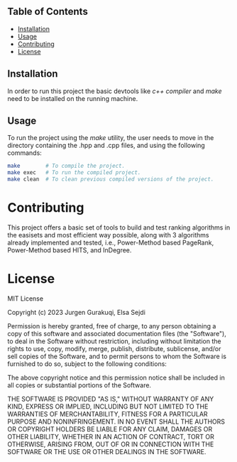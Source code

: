 ## Table of Contents

- [Installation](#installation)
- [Usage](#usage)
- [Contributing](#contributing)
- [License](#license)


## Installation

In order to run this project the basic devtools like *c++ compiler* and *make* need to be installed on the running machine. 

## Usage

To run the project using the *make* utility, the user needs to move in the directory containing the .hpp and .cpp files, and using the following commands: 

```bash
make        # To compile the project.
make exec   # To run the compiled project.
make clean  # To clean previous compiled versions of the project.
```

# Contributing

This project offers a basic set of tools to build and test ranking algorithms in the easisets and most efficient way possible, along with 3 algorithms already
implemented and tested, i.e., Power-Method based PageRank, Power-Method based HITS, and InDegree.

# License

MIT License

Copyright (c) 2023 Jurgen Gurakuqi, Elsa Sejdi

Permission is hereby granted, free of charge, to any person obtaining a copy of this software and associated documentation files (the "Software"), to deal in the Software without restriction, including without limitation the rights to use, copy, modify, merge, publish, distribute, sublicense, and/or sell copies of the Software, and to permit persons to whom the Software is furnished to do so, subject to the following conditions:

The above copyright notice and this permission notice shall be included in all copies or substantial portions of the Software.

THE SOFTWARE IS PROVIDED "AS IS," WITHOUT WARRANTY OF ANY KIND, EXPRESS OR IMPLIED, INCLUDING BUT NOT LIMITED TO THE WARRANTIES OF MERCHANTABILITY, FITNESS FOR A PARTICULAR PURPOSE AND NONINFRINGEMENT. IN NO EVENT SHALL THE AUTHORS OR COPYRIGHT HOLDERS BE LIABLE FOR ANY CLAIM, DAMAGES OR OTHER LIABILITY, WHETHER IN AN ACTION OF CONTRACT, TORT OR OTHERWISE, ARISING FROM, OUT OF OR IN CONNECTION WITH THE SOFTWARE OR THE USE OR OTHER DEALINGS IN THE SOFTWARE.